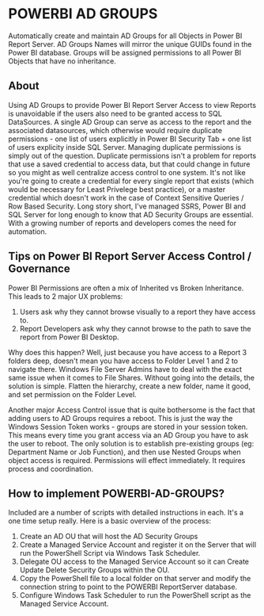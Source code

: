 # POWERBI AD GROUPS
Automatically create and maintain AD Groups for all Objects in Power BI Report Server.  AD Groups Names will mirror the unique GUIDs found in the Power BI database.  Groups will be assigned permissions to all Power BI Objects that have no inheritance.


## About

Using AD Groups to provide Power BI Report Server Access to view Reports is unavoidable if the users also need to be granted access to SQL DataSources.  A single AD Group can serve as access to the report and the associated datasources, which otherwise would require  duplicate permissions - one list of users explicitly in Power BI Security Tab + one list of users explicity inside SQL Server.  Managing duplicate permissions is simply out of the question.  Duplicate permissions isn't a problem for reports that use a saved credential to access data, but that could change in future so you might as well centralize access control to one system.  It's not like you're going to create a credential for every single report that exists (which would be necessary for Least Privelege best practice), or a master credential which doesn't work in the case of Context Sensitive Queries / Row Based Security.  Long story short, I've managed SSRS, Power BI and SQL Server for long enough to know that AD Security Groups are essential.  With a growing number of reports and developers comes the need for automation.

## Tips on Power BI Report Server Access Control / Governance

Power BI Permissions are often a mix of Inherited vs Broken Inheritance.  This leads to 2 major UX problems:

1. Users ask why they cannot browse visually to a report they have access to.
2. Report Developers ask why they cannot browse to the path to save the report from Power BI Desktop.

Why does this happen?  Well, just because you have access to a Report 3 folders deep, doesn't mean you have access to Folder Level 1 and 2 to navigate there.  Windows File Server Admins have to deal with the exact same issue when it comes to File Shares.  Without going into the details, the solution is simple.  Flatten the hierarchy, create a new folder, name it good, and set permission on the Folder Level.

Another major Access Control issue that is quite bothersome is the fact that adding users to AD Groups requires a reboot.  This is just the way the Windows Session Token works - groups are stored in your session token.  This means every time you grant access via an AD Group you have to ask the user to reboot.  The only solution is to establish pre-existing groups (eg: Department Name or Job Function), and then use Nested Groups when object access is required.  Permissions will effect immediately.  It requires process and coordination.

## How to implement POWERBI-AD-GROUPS?

Included are a number of scripts with detailed instructions in each.  It's a one time setup really.  Here is a basic overview of the process:

1. Create an AD OU that will host the AD Security Groups
2. Create a Managed Service Account and register it on the Server that will run the PowerShell Script via Windows Task Scheduler.
3. Delegate OU access to the Managed Service Account so it can Create Update Delete Security Groups within the OU.
3. Copy the PowerShell file to a local folder on that server and modify the connection string to point to the POWERBI ReportServer database.
4. Configure Windows Task Scheduler to run the PowerShell script as the Managed Service Account.
